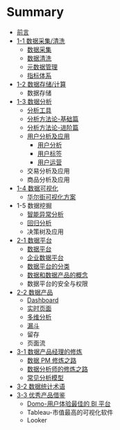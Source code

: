 # Summary

* [前言](README.md)
* [1-1 数据采集/清洗](di-2-zhang-shu-ju-cai-96c6-qing-xi.md)
  * [数据采集](di-2-zhang-shu-ju-cai-96c6-qing-xi/shu-ju-cai-ji.md)
  * [数据清洗](di-2-zhang-shu-ju-cai-96c6-qing-xi/shu-ju-qing-xi.md)
  * [元数据管理](di-2-zhang-shu-ju-cai-96c6-qing-xi/yuan-shu-ju-guan-li.md)
  * [指标体系](di-2-zhang-shu-ju-cai-96c6-qing-xi/zhi-biao-ti-xi.md)
* [1-2 数据存储/计算](di-3-zhang-shu-ju-cun-50a8-ji-suan.md)
  * 数据存储
* [1-3 数据分析](di-4-zhang-shu-ju-fen-xi.md)
  * [分析工具](di-4-zhang-shu-ju-fen-xi/fen-xi-gong-ju.md)
  * [分析方法论-基础篇](di-4-zhang-shu-ju-fen-xi/fen-xi-fang-fa-8bba-ji-chu-pian.md)
  * [分析方法论-进阶篇](di-4-zhang-shu-ju-fen-xi/fen-xi-fang-fa-8bba-jin-jie-pian.md)
  * [用户分析及应用](di-4-zhang-shu-ju-fen-xi/yong-hu-fen-xi.md)
    * [用户分析](di-4-zhang-shu-ju-fen-xi/yong-hu-duo-wei-fen-xi.md)
    * [用户标签](di-4-zhang-shu-ju-fen-xi/yong-hu-biao-qian.md)
    * [用户运营](di-4-zhang-shu-ju-fen-xi/yong-hu-yun-ying-fang-fa.md)
  * 交易分析及应用
  * 商品分析及应用
* [1-4 数据可视化](di-5-zhang-shu-ju-ke-shi-hua.md)
  * [华尔街可视化方案](di-5-zhang-shu-ju-ke-shi-hua/hua-er-jie-ke-shi-hua-fang-an.md)
* 1-5 数据挖掘
  * [智能异常分析](zhi-neng-yi-chang-fen-xi.md)
  * [回归分析](hui-gui-fen-xi.md)
  * 决策树及应用
* [2-1 数据平台](di-yi-zhang-shu-ju-chan-pin-gai-lan.md)
  * [数据平台](di-yi-zhang-shu-ju-chan-pin-gai-lan/shu-ju-chan-pin-jia-gou.md)
  * [企业数据平台](di-yi-zhang-shu-ju-chan-pin-gai-lan/qi-ye-shu-ju-ping-tai.md)
  * [数据平台的分类](di-yi-zhang-shu-ju-chan-pin-gai-lan/shu-ju-chan-pin-fen-lei.md)
  * [数据和数据产品的概念](di-yi-zhang-shu-ju-chan-pin-gai-lan/shu-ju-he-shu-ju-chan-pin-de-gai-nian.md)
  * 数据平台的安全与权限
* [2-2 数据产品](di-6-zhang-shu-ju-chan-pin-she-ji.md)
  * [Dashboard](dashboard-she-ji.md)
  * [实时页面](di-6-zhang-shu-ju-chan-pin-she-ji/shi-shi-ye-mian.md)
  * [多维分析](duo-wei-fen-xi.md)
  * [漏斗](lou-dou.md)
  * 留存
  * 页面流
* [3-1 数据产品经理的修炼](3-1-shu-ju-chan-pin-jing-li-de-xiu-lian.md)
  * [数据 PM 修炼之路](di-yi-zhang-shu-ju-chan-pin-gai-lan/shu-ju-chan-pin-xiu-lian-zhi-lu.md)
  * [数据分析师的修炼之路](3-2-shu-ju-fen-xi-shi-de-xiu-lian-zhi-lu.md)
  * [常见分析模型](di-yi-zhang-shu-ju-chan-pin-gai-lan/chang-jian-fen-xi-mo-xing.md)
* [3-2 数据统计术语](3-3-shu-ju-tong-ji-zhu-yu.md)
* [3-3 优秀产品借鉴](3-3-you-xiu-chan-pin-jie-jian.md)
  * [Domo-用户体验最佳的 BI 平台](domoyong-hu-ti-yan-zui-jia-de-bi-ping-tai.md)
  * Tableau-市值最高的可视化软件
  * Looker

